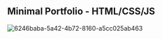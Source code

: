 ## Minimal Portfolio - HTML/CSS/JS

![6246baba-5a42-4b72-8160-a5cc025ab463]([https://meu-potifolio-liart.vercel.app/](https://github.com/devportfoliocode/minimal-portfolio/assets/173949140/8eeaf433-43d2-4551-9395-0198909876d9))

